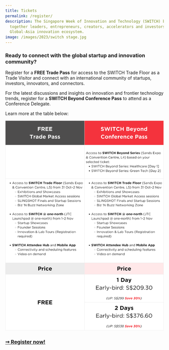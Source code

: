 ```yaml
---
title: Tickets
permalink: /register/
description: The Singapore Week of Innovation and Technology (SWITCH) brings
  together leaders, entrepreneurs, creators, accelerators and investors from the
  Global-Asia innovation ecosystem.
image: /images/2023/switch stage.jpg
---
```

### Ready to connect with the global startup and innovation community?

Register for a **FREE Trade Pass** for access to the SWITCH Trade Floor as a Trade Visitor and connect with an international community of startups, investors, innovators, and connectors.

For the latest discussions and insights on innovation and frontier technology trends, register for a **SWITCH Beyond Conference Pass** to attend as a Conference Delegate.

Learn more at the table below:

![Price table for SWITCH 2023](/images/2023/Infographics/infographic_switch2023_tickets_earlybird_1200p_v1.png)

 ### **[➞ Register now!](https://www.2023.switchsg.org/event/6c0fef40-8246-423a-8e02-c256dbdaf617/summary)**